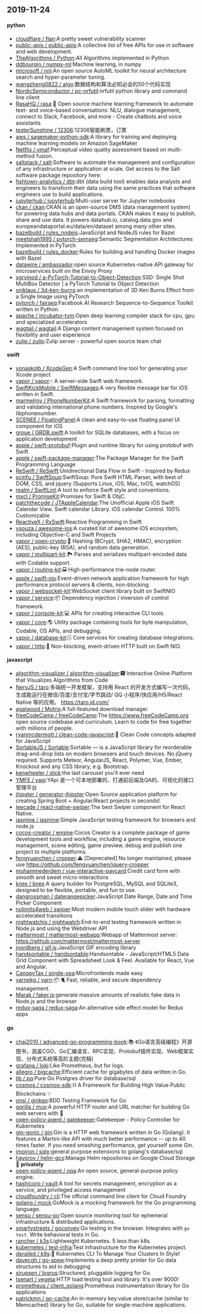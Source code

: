 ## 2019-11-24

#### python
* [cloudflare / flan](https://github.com/cloudflare/flan):A pretty sweet vulnerability scanner
* [public-apis / public-apis](https://github.com/public-apis/public-apis):A collective list of free APIs for use in software and web development.
* [TheAlgorithms / Python](https://github.com/TheAlgorithms/Python):All Algorithms implemented in Python
* [ddbourgin / numpy-ml](https://github.com/ddbourgin/numpy-ml):Machine learning, in numpy
* [microsoft / nni](https://github.com/microsoft/nni):An open source AutoML toolkit for neural architecture search and hyper-parameter tuning.
* [wangzheng0822 / algo](https://github.com/wangzheng0822/algo):数据结构和算法必知必会的50个代码实现
* [NordicSemiconductor / pc-nrfutil](https://github.com/NordicSemiconductor/pc-nrfutil):nrfutil python library and command line client
* [RasaHQ / rasa](https://github.com/RasaHQ/rasa):💬
Open source machine learning framework to automate text- and voice-based conversations: NLU, dialogue management, connect to Slack, Facebook, and more - Create chatbots and voice assistants
* [testerSunshine / 12306](https://github.com/testerSunshine/12306):12306智能刷票，订票
* [aws / sagemaker-python-sdk](https://github.com/aws/sagemaker-python-sdk):A library for training and deploying machine learning models on Amazon SageMaker
* [Netflix / vmaf](https://github.com/Netflix/vmaf):Perceptual video quality assessment based on multi-method fusion.
* [saltstack / salt](https://github.com/saltstack/salt):Software to automate the management and configuration of any infrastructure or application at scale. Get access to the Salt software package repository here:
* [fishtown-analytics / dbt](https://github.com/fishtown-analytics/dbt):dbt (data build tool) enables data analysts and engineers to transform their data using the same practices that software engineers use to build applications.
* [jupyterhub / jupyterhub](https://github.com/jupyterhub/jupyterhub):Multi-user server for Jupyter notebooks
* [ckan / ckan](https://github.com/ckan/ckan):CKAN is an open-source DMS (data management system) for powering data hubs and data portals. CKAN makes it easy to publish, share and use data. It powers datahub.io, catalog.data.gov and europeandataportal.eu/data/en/dataset among many other sites.
* [bazelbuild / rules_nodejs](https://github.com/bazelbuild/rules_nodejs):JavaScript and NodeJS rules for Bazel
* [meetshah1995 / pytorch-semseg](https://github.com/meetshah1995/pytorch-semseg):Semantic Segmentation Architectures Implemented in PyTorch
* [bazelbuild / rules_docker](https://github.com/bazelbuild/rules_docker):Rules for building and handling Docker images with Bazel
* [datawire / ambassador](https://github.com/datawire/ambassador):open source Kubernetes-native API gateway for microservices built on the Envoy Proxy
* [sgrvinod / a-PyTorch-Tutorial-to-Object-Detection](https://github.com/sgrvinod/a-PyTorch-Tutorial-to-Object-Detection):SSD: Single Shot MultiBox Detector | a PyTorch Tutorial to Object Detection
* [sniklaus / 3d-ken-burns](https://github.com/sniklaus/3d-ken-burns):an implementation of 3D Ken Burns Effect from a Single Image using PyTorch
* [pytorch / fairseq](https://github.com/pytorch/fairseq):Facebook AI Research Sequence-to-Sequence Toolkit written in Python.
* [apache / incubator-tvm](https://github.com/apache/incubator-tvm):Open deep learning compiler stack for cpu, gpu and specialized accelerators
* [wagtail / wagtail](https://github.com/wagtail/wagtail):A Django content management system focused on flexibility and user experience
* [zulip / zulip](https://github.com/zulip/zulip):Zulip server - powerful open source team chat

#### swift
* [yonaskolb / XcodeGen](https://github.com/yonaskolb/XcodeGen):A Swift command line tool for generating your Xcode project
* [vapor / vapor](https://github.com/vapor/vapor):💧
A server-side Swift web framework.
* [SwiftKickMobile / SwiftMessages](https://github.com/SwiftKickMobile/SwiftMessages):A very flexible message bar for iOS written in Swift.
* [marmelroy / PhoneNumberKit](https://github.com/marmelroy/PhoneNumberKit):A Swift framework for parsing, formatting and validating international phone numbers. Inspired by Google's libphonenumber.
* [SCENEE / FloatingPanel](https://github.com/SCENEE/FloatingPanel):A clean and easy-to-use floating panel UI component for iOS
* [groue / GRDB.swift](https://github.com/groue/GRDB.swift):A toolkit for SQLite databases, with a focus on application development
* [apple / swift-protobuf](https://github.com/apple/swift-protobuf):Plugin and runtime library for using protobuf with Swift
* [apple / swift-package-manager](https://github.com/apple/swift-package-manager):The Package Manager for the Swift Programming Language
* [ReSwift / ReSwift](https://github.com/ReSwift/ReSwift):Unidirectional Data Flow in Swift - Inspired by Redux
* [scinfu / SwiftSoup](https://github.com/scinfu/SwiftSoup):SwiftSoup: Pure Swift HTML Parser, with best of DOM, CSS, and jquery (Supports Linux, iOS, Mac, tvOS, watchOS)
* [realm / SwiftLint](https://github.com/realm/SwiftLint):A tool to enforce Swift style and conventions.
* [mxcl / PromiseKit](https://github.com/mxcl/PromiseKit):Promises for Swift & ObjC.
* [patchthecode / JTAppleCalendar](https://github.com/patchthecode/JTAppleCalendar):The Unofficial Apple iOS Swift Calendar View. Swift calendar Library. iOS calendar Control. 100% Customizable
* [ReactiveX / RxSwift](https://github.com/ReactiveX/RxSwift):Reactive Programming in Swift
* [vsouza / awesome-ios](https://github.com/vsouza/awesome-ios):A curated list of awesome iOS ecosystem, including Objective-C and Swift Projects
* [vapor / open-crypto](https://github.com/vapor/open-crypto):🔑
Hashing (BCrypt, SHA2, HMAC), encryption (AES), public-key (RSA), and random data generation.
* [vapor / multipart-kit](https://github.com/vapor/multipart-kit):🏞
Parses and serializes multipart-encoded data with Codable support.
* [vapor / routing-kit](https://github.com/vapor/routing-kit):🚍
High-performance trie-node router.
* [apple / swift-nio](https://github.com/apple/swift-nio):Event-driven network application framework for high performance protocol servers & clients, non-blocking.
* [vapor / websocket-kit](https://github.com/vapor/websocket-kit):WebSocket client library built on SwiftNIO
* [vapor / service](https://github.com/vapor/service):📦
Dependency injection / inversion of control framework.
* [vapor / console-kit](https://github.com/vapor/console-kit):💻
APIs for creating interactive CLI tools.
* [vapor / core](https://github.com/vapor/core):🌎
Utility package containing tools for byte manipulation, Codable, OS APIs, and debugging.
* [vapor / database-kit](https://github.com/vapor/database-kit):🗄
Core services for creating database integrations.
* [vapor / http](https://github.com/vapor/http):🚀
Non-blocking, event-driven HTTP built on Swift NIO.

#### javascript
* [algorithm-visualizer / algorithm-visualizer](https://github.com/algorithm-visualizer/algorithm-visualizer):🎆
Interactive Online Platform that Visualizes Algorithms from Code
* [NervJS / taro](https://github.com/NervJS/taro):多端统一开发框架，支持用 React 的开发方式编写一次代码，生成能运行在微信/百度/支付宝/字节跳动/ QQ 小程序/快应用/H5/React Native 等的应用。 https://taro.jd.com/
* [agalwood / Motrix](https://github.com/agalwood/Motrix):A full-featured download manager.
* [freeCodeCamp / freeCodeCamp](https://github.com/freeCodeCamp/freeCodeCamp):The https://www.freeCodeCamp.org open source codebase and curriculum. Learn to code for free together with millions of people.
* [ryanmcdermott / clean-code-javascript](https://github.com/ryanmcdermott/clean-code-javascript):🛁
Clean Code concepts adapted for JavaScript
* [SortableJS / Sortable](https://github.com/SortableJS/Sortable):Sortable — is a JavaScript library for reorderable drag-and-drop lists on modern browsers and touch devices. No jQuery required. Supports Meteor, AngularJS, React, Polymer, Vue, Ember, Knockout and any CSS library, e.g. Bootstrap.
* [kenwheeler / slick](https://github.com/kenwheeler/slick):the last carousel you'll ever need
* [YMFE / yapi](https://github.com/YMFE/yapi):YApi 是一个可本地部署的、打通前后端及QA的、可视化的接口管理平台
* [jhipster / generator-jhipster](https://github.com/jhipster/generator-jhipster):Open Source application platform for creating Spring Boot + Angular/React projects in seconds!
* [leecade / react-native-swiper](https://github.com/leecade/react-native-swiper):The best Swiper component for React Native.
* [jasmine / jasmine](https://github.com/jasmine/jasmine):Simple JavaScript testing framework for browsers and node.js
* [cocos-creator / engine](https://github.com/cocos-creator/engine):Cocos Creator is a complete package of game development tools and workflow, including a game engine, resource management, scene editing, game preview, debug and publish one project to multiple platforms.
* [fengyuanchen / cropper](https://github.com/fengyuanchen/cropper):⚠️
[Deprecated] No longer maintained, please use https://github.com/fengyuanchen/jquery-cropper
* [muhammederdem / vue-interactive-paycard](https://github.com/muhammederdem/vue-interactive-paycard):Credit card form with smooth and sweet micro-interactions
* [knex / knex](https://github.com/knex/knex):A query builder for PostgreSQL, MySQL and SQLite3, designed to be flexible, portable, and fun to use.
* [dangrossman / daterangepicker](https://github.com/dangrossman/daterangepicker):JavaScript Date Range, Date and Time Picker Component
* [nolimits4web / swiper](https://github.com/nolimits4web/swiper):Most modern mobile touch slider with hardware accelerated transitions
* [nightwatchjs / nightwatch](https://github.com/nightwatchjs/nightwatch):End-to-end testing framework written in Node.js and using the Webdriver API
* [mattermost / mattermost-webapp](https://github.com/mattermost/mattermost-webapp):Webapp of Mattermost server: https://github.com/mattermost/mattermost-server
* [jnordberg / gif.js](https://github.com/jnordberg/gif.js):JavaScript GIF encoding library
* [handsontable / handsontable](https://github.com/handsontable/handsontable):Handsontable - JavaScript/HTML5 Data Grid Component with Spreadsheet Look & Feel. Available for React, Vue and Angular.
* [CanopyTax / single-spa](https://github.com/CanopyTax/single-spa):Microfrontends made easy
* [yarnpkg / yarn](https://github.com/yarnpkg/yarn):📦
🐈
Fast, reliable, and secure dependency management.
* [Marak / faker.js](https://github.com/Marak/faker.js):generate massive amounts of realistic fake data in Node.js and the browser
* [redux-saga / redux-saga](https://github.com/redux-saga/redux-saga):An alternative side effect model for Redux apps

#### go
* [chai2010 / advanced-go-programming-book](https://github.com/chai2010/advanced-go-programming-book):📚
《Go语言高级编程》开源图书，涵盖CGO、Go汇编语言、RPC实现、Protobuf插件实现、Web框架实现、分布式系统等高阶主题(完稿)
* [grafana / loki](https://github.com/grafana/loki):Like Prometheus, but for logs.
* [allegro / bigcache](https://github.com/allegro/bigcache):Efficient cache for gigabytes of data written in Go.
* [lib / pq](https://github.com/lib/pq):Pure Go Postgres driver for database/sql
* [cosmos / cosmos-sdk](https://github.com/cosmos/cosmos-sdk):⛓
A Framework for Building High Value Public Blockchains
✨
* [onsi / ginkgo](https://github.com/onsi/ginkgo):BDD Testing Framework for Go
* [gorilla / mux](https://github.com/gorilla/mux):A powerful HTTP router and URL matcher for building Go web servers with
🦍
* [open-policy-agent / gatekeeper](https://github.com/open-policy-agent/gatekeeper):Gatekeeper - Policy Controller for Kubernetes
* [gin-gonic / gin](https://github.com/gin-gonic/gin):Gin is a HTTP web framework written in Go (Golang). It features a Martini-like API with much better performance -- up to 40 times faster. If you need smashing performance, get yourself some Gin.
* [jmoiron / sqlx](https://github.com/jmoiron/sqlx):general purpose extensions to golang's database/sql
* [hayorov / helm-gcs](https://github.com/hayorov/helm-gcs):Manage Helm repositories on Google Cloud Storage
🔐
**privately**
* [open-policy-agent / opa](https://github.com/open-policy-agent/opa):An open source, general-purpose policy engine.
* [hashicorp / vault](https://github.com/hashicorp/vault):A tool for secrets management, encryption as a service, and privileged access management
* [cloudfoundry / cli](https://github.com/cloudfoundry/cli):The official command line client for Cloud Foundry
* [golang / mock](https://github.com/golang/mock):GoMock is a mocking framework for the Go programming language.
* [sensu / sensu-go](https://github.com/sensu/sensu-go):Open source monitoring tool for ephemeral infrastructure & distributed applications.
* [smartystreets / goconvey](https://github.com/smartystreets/goconvey):Go testing in the browser. Integrates with `go test`. Write behavioral tests in Go.
* [rancher / k3s](https://github.com/rancher/k3s):Lightweight Kubernetes. 5 less than k8s.
* [kubernetes / test-infra](https://github.com/kubernetes/test-infra):Test infrastructure for the Kubernetes project.
* [derailed / k9s](https://github.com/derailed/k9s):🐶
Kubernetes CLI To Manage Your Clusters In Style!
* [davecgh / go-spew](https://github.com/davecgh/go-spew):Implements a deep pretty printer for Go data structures to aid in debugging
* [sirupsen / logrus](https://github.com/sirupsen/logrus):Structured, pluggable logging for Go.
* [tsenart / vegeta](https://github.com/tsenart/vegeta):HTTP load testing tool and library. It's over 9000!
* [prometheus / client_golang](https://github.com/prometheus/client_golang):Prometheus instrumentation library for Go applications
* [patrickmn / go-cache](https://github.com/patrickmn/go-cache):An in-memory key:value store/cache (similar to Memcached) library for Go, suitable for single-machine applications.

